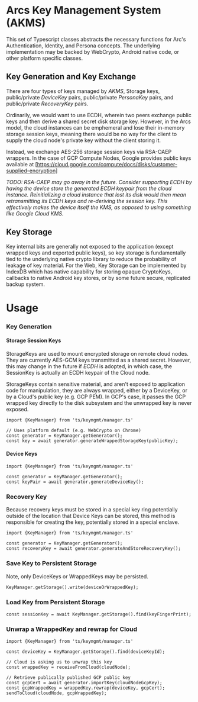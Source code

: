 # Arcs Key Management System (AKMS)

This set of Typescript classes abstracts the necessary functions
for Arc's Authentication, Identity, and Persona concepts. The underlying
implementation may be backed by WebCrypto, Android native code, or
other platform specific classes.

## Key Generation and Key Exchange

There are four types of keys managed by _AKMS_, Storage keys,
public/private *DeviceKey* pairs, public/private *PersonaKey* pairs,
and public/private *RecoveryKey* pairs.

Ordinarily, we would want to use ECDH, wherein two peers exchange public
keys and then derive a shared secret disk storage key. However, in the Arcs
model, the cloud instances can be emphemeral and lose their in-memory
storage session keys, meaning there would be no way for the client to 
supply the cloud node's private key without the client storing it.

Instead, we exchange AES-256 storage session keys via RSA-OAEP wrappers. 
In the case of GCP Compute Nodes, Google provides public keys available
at [https://cloud.google.com/compute/docs/disks/customer-supplied-encryption]

*TODO: RSA-OAEP may go away in the future. Consider supporting ECDH by 
having the device store the generated ECDH keypair from the cloud instance.
Reinitializing a cloud instance that lost its disk would then mean 
retransmitting its ECDH keys and re-deriving the session key. This 
effectively makes the device itself the KMS, as opposed to using something like
Google Cloud KMS.*

## Key Storage

Key internal bits are generally not exposed to the application 
(except wrapped keys and exported public keys), so key 
storage is fundamentally tied to the underlying native crypto library to 
reduce the probability of leakage of key material. For the Web, 
Key Storage can be implemented by IndexDB which has native capability
for storing opaque CryptoKeys, callbacks to native Android key stores, 
or by some future secure, replicated backup system.

# Usage

### Key Generation

#### Storage Session Keys

StorageKeys are used to mount encrypted storage on remote cloud 
nodes. They are currently AES-GCM keys transmitted as a shared secret. 
However, this may change in the future if *ECDH* is adopted, in which case, 
the SessionKey is actually an ECDH keypair of the Cloud node. 

StorageKeys contain sensitive material, and aren't exposed to
application code for manipulation, they are always wrapped, either by a
DeviceKey, or by a Cloud's public key (e.g. GCP PEM). In GCP's case,
it passes the GCP wrapped key directly to the disk subsystem and the
unwrapped key is never exposed.


```
import {KeyManager} from 'ts/keymgmt/manager.ts'

// Uses platform default (e.g. WebCrypto on Chrome)
const generator = KeyManager.getGenerator();
const key = await generator.generateWrappedStorageKey(publicKey);
```

#### Device Keys
```
import {KeyManager} from 'ts/keymgmt/manager.ts'

const generator = KeyManager.getGenerator();
const keyPair = await generator.generateDeviceKey();
```

### Recovery Key

Because recovery keys must be stored in a special key ring 
potentially outside of the location that Device Keys can be
stored, this method is responsible for creating the key, 
potentially stored in a special enclave.

```
import {KeyManager} from 'ts/keymgmt/manager.ts'

const generator = KeyManager.getGenerator();
const recoveryKey = await generator.generateAndStoreRecoveryKey();
```

### Save Key to Persistent Storage

Note, only DeviceKeys or WrappedKeys may be persisted. 

```
KeyManager.getStorage().write(deviceOrWrappedKey);
```

### Load Key from Persistent Storage

```
const sessionKey = await KeyManager.getStorage().find(keyFingerPrint);
```

### Unwrap a WrappedKey and rewrap for Cloud

```
import {KeyManager} from 'ts/keymgmt/manager.ts'

const deviceKey = KeyManager.getStorage().find(deviceKeyId);

// Cloud is asking us to unwrap this key
const wrappedKey = receiveFromCloud(cloudNode);

// Retrieve publically published GCP public key
const gcpCert = await generator.importKey(cloudNodeGcpKey);
const gcpWrappedKey = wrappedKey.rewrap(deviceKey, gcpCert);
sendToCloud(cloudNode, gcpWrappedKey);
```
